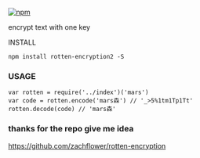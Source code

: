 
[![npm](https://img.shields.io/npm/v/rotten-encryption2.svg?style=flat-square)](https://www.npmjs.com/package/rotten-encryption2)

encrypt text with one key

INSTALL
```
npm install rotten-encryption2 -S
```

 ### USAGE
 ```
var rotten = require('../index')('mars')
var code = rotten.encode('mars森') // '_>5%1tm1Tp1Tt'
rotten.decode(code) // 'mars森'
 ```



 ### thanks for the repo give me idea

 https://github.com/zachflower/rotten-encryption